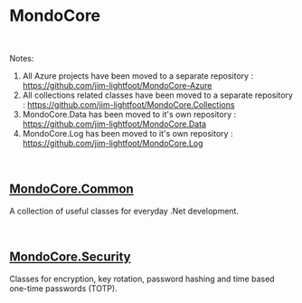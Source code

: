 # MondoCore

<br>

Notes: 

1. All Azure projects have been moved to a separate repository : https://github.com/jim-lightfoot/MondoCore-Azure<br/>
2. All collections related classes have been moved to a separate repository : https://github.com/jim-lightfoot/MondoCore.Collections
3. MondoCore.Data has been moved to it's own repository : https://github.com/jim-lightfoot/MondoCore.Data
4. MondoCore.Log has been moved to it's own repository : https://github.com/jim-lightfoot/MondoCore.Log

<br>
  

## [MondoCore.Common](MondoCore.Common/README.md)
  A collection of useful classes for everyday .Net development.

<br>
  

## [MondoCore.Security](MondoCore.Security/README.md)
  Classes for encryption, key rotation, password hashing and time based one-time passwords (TOTP).

<br>

